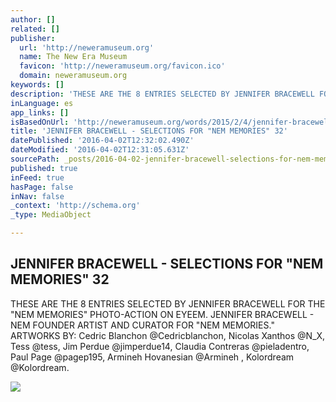 ```yaml
---
author: []
related: []
publisher:
  url: 'http://neweramuseum.org'
  name: The New Era Museum
  favicon: 'http://neweramuseum.org/favicon.ico'
  domain: neweramuseum.org
keywords: []
description: 'THESE ARE THE 8 ENTRIES SELECTED BY JENNIFER BRACEWELL FOR THE "NEM MEMORIES" PHOTO-ACTION ON EYEEM. JENNIFER BRACEWELL - NEM FOUNDER ARTIST AND CURATOR FOR "NEM MEMORIES." ARTWORKS BY: Cedric Blanchon @Cedricblanchon, Nicolas Xanthos @N_X, Tess @tess, Jim Perdue @jimperdue14, Claudia Contreras @pieladentro, Paul Page @pagep195, Armineh Hovanesian @Armineh , Kolordream @Kolordream.'
inLanguage: es
app_links: []
isBasedOnUrl: 'http://neweramuseum.org/words/2015/2/4/jennifer-bracewell-selections-for-nem-memories-32'
title: 'JENNIFER BRACEWELL - SELECTIONS FOR "NEM MEMORIES" 32'
datePublished: '2016-04-02T12:32:02.490Z'
dateModified: '2016-04-02T12:31:05.631Z'
sourcePath: _posts/2016-04-02-jennifer-bracewell-selections-for-nem-memories-32.md
published: true
inFeed: true
hasPage: false
inNav: false
_context: 'http://schema.org'
_type: MediaObject

---
```

<article style=""><h1>JENNIFER BRACEWELL - SELECTIONS FOR "NEM MEMORIES" 32</h1><p>THESE ARE THE 8 ENTRIES SELECTED BY JENNIFER BRACEWELL FOR THE "NEM MEMORIES" PHOTO-ACTION ON EYEEM. JENNIFER BRACEWELL - NEM FOUNDER ARTIST AND CURATOR FOR "NEM MEMORIES." ARTWORKS BY: Cedric Blanchon @Cedricblanchon, Nicolas Xanthos @N_X, Tess @tess, Jim Perdue @jimperdue14, Claudia Contreras @pieladentro, Paul Page @pagep195, Armineh Hovanesian @Armineh , Kolordream @Kolordream.</p><img src="http://static1.squarespace.com/static/50e5b834e4b0837383d7bb18/50e5b834e4b0837383d7bb1f/54d2311fe4b022e37e756cda/1423061605454/?format=1000w" /></article>